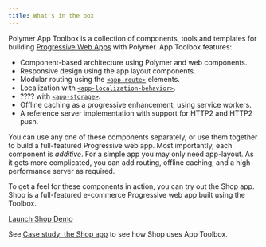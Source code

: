 ```yaml
---
title: What's in the box
---
```


Polymer App Toolbox is a collection of components, tools and templates for
building
[Progressive Web Apps](https://developers.google.com/web/progressive-web-apps)
with Polymer. App Toolbox features:

-   Component-based architecture using Polymer and web components.
-   Responsive design using the app layout components.
-   Modular routing using the [`<app-route>`](https://elements.polymer-project.org/elements/app-route) elements.
-   Localization with [`<app-localization-behavior>`](https://elements.polymer-project.org/elements/app-localization-behavior).
-   ???? with [`<app-storage>`](https://elements.polymer-project.org/elements/app-storage).
-   Offline caching as a progressive enhancement, using service workers.
-   A reference server implementation with support for HTTP2 and HTTP2 push.

You can use any one of these components separately, or use them together to build a full-featured Progressive web app. Most importantly, each component is _additive_. For a simple app you may only need app-layout. As it gets more complicated, you can add routing, offline caching, and a high-performance server as required.

To get a feel for these components in action, you can try out the Shop app. Shop is a full-featured e-commerce Progressive web app built using the Toolbox.

<a href="https://polykart12.appspot.com/" class="blue-button">Launch Shop Demo
</a>

See [Case study: the Shop app](shop-case-study) to see how Shop uses App Toolbox.
